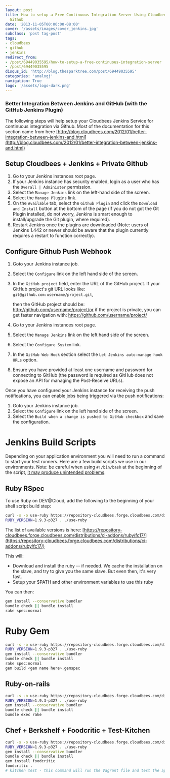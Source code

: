 ```yaml
---
layout: post
title: How to setup a Free Continuous Integration Server Using Cloudbees + Private
  Github
date: '2013-11-05T00:00:00-08:00'
cover: '/assets/images/cover_jenkins.jpg'
subclass: 'post tag-post'
tags:
- cloudbees
- github
- jenkins
redirect_from:
- /post/69449035595/how-to-setup-a-free-continuous-integration-server
- /post/69449035595
disqus_id: 'http://blog.thesparktree.com/post/69449035595'
categories: 'analogj'
navigation: True
logo: '/assets/logo-dark.png'
---
```


### Better Integration Between Jenkins and GitHub (with the GitHub Jenkins Plugin)

The following steps will help setup your Cloudbees Jenkins Service for continuous integration via Github. Most of the documentation for this section came from here [http://blog.cloudbees.com/2012/01/better-integration-between-jenkins-and.html](http://blog.cloudbees.com/2012/01/better-integration-between-jenkins-and.html)


## Setup Cloudbees + Jenkins + Private Github

1. Go to your Jenkins instances root page.
2. If your Jenkins instance has security enabled, login as a user who has the `Overall | Administer` permission.
3. Select the `Manage Jenkins` link on the left-hand side of the screen.
4. Select the `Manage Plugins` link.
5. On the `Available` tab, select the `Github Plugin` and click the `Download and Install` button at the bottom of the page (if you do not got the Git Plugin installed, do not worry, Jenkins is smart enough to install/upgrade the Git plugin, where required).
6. Restart Jenkins once the plugins are downloaded (Note: users of Jenkins 1.442 or newer should be aware that the plugin currently requires a restart to function correctly).

## Configure Github Push Webhook

1. Goto your Jenkins instance job.
2. Select the `Configure` link on the left hand side of the screen.
3. In the `GitHub project` field, enter the URL of the GitHub project. If your GitHub project's git URL looks like: `git@github.com:username/project.git`,

	then the GitHub project should be: http://github.com/username/project/or if the project is private, you can get faster navigation with: https://github.com/username/project/


4. Go to your Jenkins instances root page.
5. Select the `Manage Jenkins` link on the left hand side of the screen.
6. Select the `Configure System` link.
7. In the `GitHub Web Hook` section select the `Let Jenkins auto-manage hook URLs` option.
8. Ensure you have provided at least one username and password for connecting to GitHub (the password is required as GitHub does not expose an API for managing the Post-Receive URLs).

Once you have configured your Jenkins instance for receiving the push notifications, you can enable jobs being triggered via the push notifications:

1. Goto your Jenkins instance job.
2. Select the `Configure` link on the left hand side of the screen.
3. Select the `Build when a change is pushed to GitHub checkbox` and save the configuration.

# Jenkins Build Scripts

Depending on your application environment you will need to run a command to start your test runners. Here are a few build scripts we use in our environments. Note: be careful when using `#!/bin/bash` at the beginning of the script, [it may produce unintended problems](http://stackoverflow.com/questions/11464883/jenkins-succeed-when-unit-test-fails-rails).

## Ruby RSpec
To use Ruby on DEV@Cloud, add the following to the beginning of your shell script build step:

```bash
curl -s -o use-ruby https://repository-cloudbees.forge.cloudbees.com/distributions/ci-addons/ruby/use-ruby
RUBY_VERSION=1.9.3-p327 . ./use-ruby
```

The list of available versions is here: [https://repository-cloudbees.forge.cloudbees.com/distributions/ci-addons/ruby/fc17/](https://repository-cloudbees.forge.cloudbees.com/distributions/ci-addons/ruby/fc17/)

This will:

- Download and install the ruby -- if needed. We cache the installation on the slave, and try to give you the same slave. But even then, it's very fast.
- Setup your $PATH and other environment variables to use this ruby

You can then:

```bash
gem install --conservative bundler
bundle check || bundle install
rake spec:normal
```

# Ruby Gem

```bash
curl -s -o use-ruby https://repository-cloudbees.forge.cloudbees.com/distributions/ci-addons/ruby/use-ruby
RUBY_VERSION=1.9.3-p327 . ./use-ruby
gem install --conservative bundler
bundle check || bundle install
rake spec:normal
gem build <gem name here>.gemspec
```

## Ruby-on-rails

```bash
curl -s -o use-ruby https://repository-cloudbees.forge.cloudbees.com/distributions/ci-addons/ruby/use-ruby
RUBY_VERSION=1.9.3-p327 . ./use-ruby
gem install --conservative bundler
bundle check || bundle install
bundle exec rake
```

## Chef + Berkshelf + Foodcritic + Test-Kitchen

```bash
curl -s -o use-ruby https://repository-cloudbees.forge.cloudbees.com/distributions/ci-addons/ruby/use-ruby
RUBY_VERSION=1.9.3-p327 . ./use-ruby
gem install --conservative bundler
bundle check || bundle install
gem install foodcritic
foodcritic .
# kitchen test - this command will run the Vagrant file and test the application, can take a very long time. should only be uncommented when required.
```